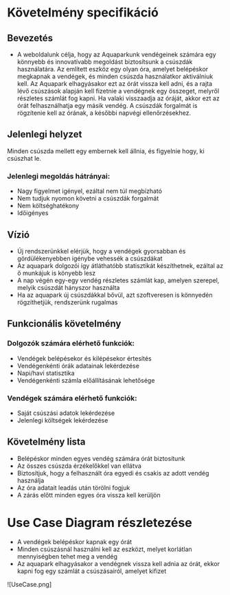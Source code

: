 # Követelmény specifikáció

## Bevezetés 
 - A weboldalunk célja, hogy az Aquaparkunk vendégeinek számára egy könnyebb és innovatívabb megoldást biztosítsunk a csúszdák használatára. 
Az említett eszköz egy olyan óra, amelyet belépéskor megkapnak a vendégek, és minden csúszda használatkor aktiválniuk kell.
Az Aquapark elhagyásakor ezt az órát vissza kell adni, és a rajta lévő csúszások alapján kell fizetnie a vendégnek egy összeget, melyről részletes számlát fog kapni.
Ha valaki visszaadja az óráját, akkor ezt az órát felhasználhatja egy másik vendég.
A csúszdák forgalmát is rögzítenie kell az órának, a későbbi napvégi ellenőrzésekhez.

## Jelenlegi helyzet

Minden csúszda mellett egy embernek kell állnia, és figyelnie hogy, ki csúszhat le.

### Jelenlegi megoldás hátrányai:
 - Nagy figyelmet igényel, ezáltal nem túl megbízható
 - Nem tudjuk nyomon követni a csúszdák forgalmát
 - Nem költséghatékony
 - Időigényes

## Vízió
 - Új rendszerünkkel elérjük, hogy a vendégek gyorsabban és gördülékenyebben igénybe vehessék a csúszdákat
 - Az aquapark dolgozói így átláthatóbb statisztikát készíthetnek, ezáltal az ő munkájuk is könyebb lesz
 - A nap végén egy-egy vendég részletes számlát kap, amelyen szerepel, melyik csúszdát hányszor használta
 - Ha az aquapark új csúszdákkal bővül, azt szoftveresen is könnyedén rögzíthetjük, rendszerünk rugalmas

## Funkcionális követelmény
### Dolgozók számára elérhető funkciók:
- Vendégek belépésekor és kilépésekor értesítés
- Vendégenkénti órák adatainak lekérdezése
- Napi/havi statisztika
- Vendégenkénti számla előállításának lehetősége

### Vendégek számára elérhető funkciók:
- Saját csúszási adatok lekérdezése 
- Jelenlegi költségek lekérdezése

## Követelmény lista
 - Belépéskor minden egyes vendég számára órát biztosítunk
 - Az összes csúszda érzékelőkkel van ellátva
 - Biztosítjuk, hogy a felhasznált óra egyedi és csakis az adott vendég használja
 - Az óra adatait leadás után törölni fogjuk
 - A zárás előtt minden egyes óra vissza kell kerüljön

# Use Case Diagram részletezése
 - A vendégek belépéskor kapnak egy órát
 - Minden csúszásnál használni kell az eszközt, melyet korlátlan mennyiségben tehet meg a vendég
 - Az aquapark elhagyásakor a vendégnek vissza kell adnia az órát, ekkor kapni fog egy számlát a csúszásairól, amelyet kifizet
 
 ![UseCase.png]